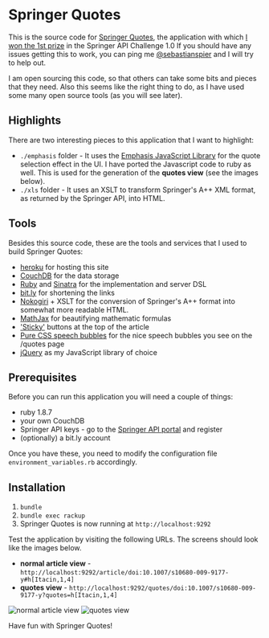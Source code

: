 # Springer Quotes

This is the source code for [Springer Quotes](http://springerquotes.heroku.com/),
the application with which [I won the 1st prize][challenge] in the Springer API Challenge 1.0
If you should have any issues getting this to work, you can ping me [@sebastianspier][@seb] and I will try to help out.

I am open sourcing this code, so that others can take some bits and pieces that they need. Also this seems like the right thing to do, as I have used some many open source tools (as you will see later).

## Highlights

There are two interesting pieces to this application that I want to highlight:

* `./emphasis` folder - It uses the [Emphasis JavaScript Library](https://github.com/NYTimes/Emphasis) for the quote selection effect in the UI. I have ported the Javascript code to ruby as well. This is used for the generation of the **quotes view** (see the images below). 
* `./xls` folder - It uses an XSLT to transform Springer's A++ XML format, as returned by the Springer API, into HTML. 

## Tools

Besides this source code, these are the tools and services that I used to build Springer Quotes:
	
<ul>
	<li><a href="http://heroku.com">heroku</a> for hosting this site</li>	
	<li><a href="http://couchone.com">CouchDB</a> for the data storage</li>	
	<li><a href="http://www.ruby-lang.org/en/">Ruby</a> and <a href="http://www.sinatrarb.com/">Sinatra</a> for the implementation and server DSL</li>	
	<li><a href="http://bit.ly">bit.ly</a> for shortening the links</li>	
	<li><a href="http://nokogiri.org/">Nokogiri</a> + XSLT for the conversion of Springer's A++ format into somewhat more readable HTML.</li>
	<li><a href="http://www.mathjax.org">MathJax</a> for beautifying mathematic formulas</li>
	<li><a href="http://imakewebthings.github.com/jquery-waypoints/sticky-elements/">'Sticky'</a> buttons at the top of the article</li>	
	<li><a href="http://nicolasgallagher.com/pure-css-speech-bubbles/">Pure CSS speech bubbles</a> for the nice speech bubbles you see on the /quotes page</li>
	<li><a href="http://jquery.com">jQuery</a> as my JavaScript library of choice</a></li>
</ul>

## Prerequisites 

Before you can run this application you will need a couple of things:

- ruby 1.8.7
- your own CouchDB
- Springer API keys - go to the [Springer API portal](http://dev.springer.com)  and register
- (optionally) a bit.ly account 

Once you have these, you need to modify the configuration file `environment_variables.rb` accordingly.

## Installation

1. `bundle`
1. `bundle exec rackup`
1. Springer Quotes is now running at `http://localhost:9292`

Test the application by visiting the following URLs. The screens should look like the images below.

- **normal article view** - `http://localhost:9292/article/doi:10.1007/s10680-009-9177-y#h[Itacin,1,4]` 
- **quotes view** - `http://localhost:9292/quotes/doi:10.1007/s10680-009-9177-y?quotes=h[Itacin,1,4]`

![normal article view](https://github.com/spier/springerquotes/raw/master/example_images/normal_article_view.png "Normal article view") 
![quotes view](https://github.com/spier/springerquotes/raw/master/example_images/quotes_view.png "Quotes view") 

Have fun with Springer Quotes!

[@seb]: https://twitter.com/#!/sebastianspier
[challenge]: http://spier.hu/2011/07/i-won-the-springer-api-challenge-1.0/